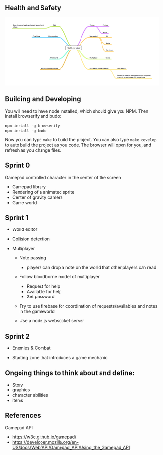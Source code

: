 Health and Safety
-----------------

![mindmap](https://raw.githubusercontent.com/gamemash/health-and-safety/master/documentation/mindmap.png "mindmap")


Building and Developing
-----------------------

You will need to have node installed, which should give you NPM.
Then install browserify and budo:

```
npm install -g browserify
npm install -g budo
```

Now you can type `make` to build the project.
You can also type `make develop` to auto build the project as you code.
The browser will open for you, and refresh as you change files.


Sprint 0
--------

Gamepad controlled character in the center of the screen

  - Gamepad library
  - Rendering of a animated sprite
  - Center of gravity camera
  - Game world


Sprint 1
--------

  - World editor

  - Collision detection

  - Multiplayer
    - Note passing
      - players can drop a note on the world that other players can read

    - Follow bloodborne model of multiplayer
      - Request for help
      - Available for help
      - Set password

    - Try to use firebase for coordination of requests/availables and notes in the gameworld
    - Use a node.js websocket server


Sprint 2
--------

  - Enemies & Combat

  - Starting zone that introduces a game mechanic



Ongoing things to think about and define:
-----------------------------------------

  - Story
  - graphics
  - character abilities
  - items


References
------------------------------------------

Gamepad API
  - https://w3c.github.io/gamepad/
  - https://developer.mozilla.org/en-US/docs/Web/API/Gamepad_API/Using_the_Gamepad_API
